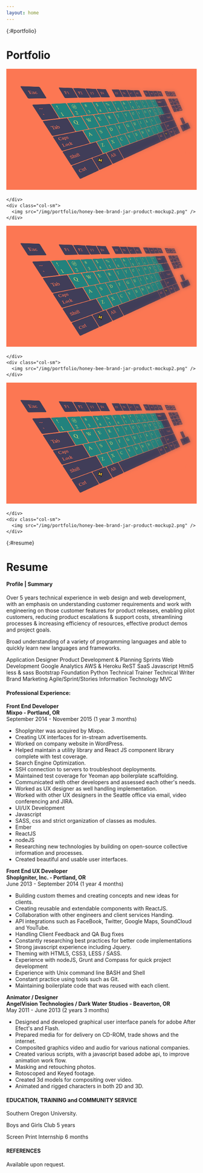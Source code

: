 ```yaml
---
layout: home
---
```


{:#portfolio}
# Portfolio

<div class="container">
  <div class="row">
    <div class="col-sm">
      <img src="/img/portfolio/keyboard-drums.png" />

    </div>
    <div class="col-sm">
      <img src="/img/portfolio/honey-bee-brand-jar-product-mockup2.png" />
    </div>
  </div>
  <div class="row">
    <div class="col-sm">
      <img src="/img/portfolio/keyboard-drums.png" />

    </div>
    <div class="col-sm">
      <img src="/img/portfolio/honey-bee-brand-jar-product-mockup2.png" />
    </div>
  </div>
  <div class="row">
    <div class="col-sm">
      <img src="/img/portfolio/keyboard-drums.png" />

    </div>
    <div class="col-sm">
      <img src="/img/portfolio/honey-bee-brand-jar-product-mockup2.png" />
    </div>
  </div>
</div>

{:#resume}
# Resume

#### Profile | Summary

Over 5 years technical experience in web design and web development, with an emphasis on understanding customer requirements and work with engineering on those customer features for product releases, enabling pilot customers, reducing product escalations &amp; support costs, streamlining processes &amp; increasing efficiency of resources, effective product demos and project goals.

Broad understanding of a variety of programming languages and able to quickly learn new languages and frameworks.

Application Designer  Product Development &amp; Planning  Sprints  Web Development  Google Analytics  AWS &amp; Heroku  ReST  SaaS  Javascript Html5  less &amp; sass  Bootstrap  Foundation  Python  Technical Trainer  Technical Writer  Brand Marketing  Agile/Sprint/Stories  Information Technology  MVC



#### Professional Experience:

**Front End Developer <br />
Mixpo  -  Portland, OR <br />**
September 2014 - November 2015 (1 year 3 months)

- ShopIgniter was acquired by Mixpo.
- Creating UX interfaces for in-stream advertisements.
- Worked on company website in WordPress.
- Helped maintain a utility library and React JS component library complete with test coverage.
- Search Engine Optimization.
- SSH connection to servers to troubleshoot deployments.
- Maintained test coverage for Yeoman app boilerplate scaffolding.
- Communicated with other developers and assessed each other's needs.
- Worked as UX designer as well handling implementation.
- Worked with other UX designers in the Seattle office via email, video conferencing and JIRA.
- UI/UX Development
- Javascript
- SASS, css and strict organization of classes as modules.
- Ember
- ReactJS
- nodeJS  
- Researching new technologies by building on open-source collective information and processes.
- Created beautiful and usable user interfaces.

**Front End UX Developer <br />
ShopIgniter, Inc.  -  Portland, OR <br />**
June 2013 - September 2014 (1 year 4 months)

- Building custom themes and creating concepts and new ideas for clients.
- Creating reusable and extendable components with ReactJS.
- Collaboration with other engineers and client services Handing.
- API integrations such as FaceBook, Twitter, Google Maps, SoundCloud and YouTube.
- Handling Client Feedback and QA Bug fixes
- Constantly researching best practices for better code implementations
- Strong javascript experience including Jquery.
- Theming with HTML5, CSS3, LESS / SASS.
- Experience with nodeJS, Grunt and Compass for quick project development
- Experience with Unix command line BASH and Shell
- Constant practice using tools such as Git.
- Maintaining boilerplate code that was reused with each client.

**Animator / Designer <br />
AngelVision Technologies / Dark Water Studios  -  Beaverton, OR <br />**
May 2011 - June 2013 (2 years 3 months)

- Designed and developed graphical user interface panels for adobe After Efect's and Flash.
- Prepared media for for delivery on CD-ROM, trade shows and the internet.
- Composited graphics video and audio for various national companies.
- Created various scripts, with a javascript based adobe api, to improve animation work flow.
- Masking and retouching photos.
- Rotoscoped and Keyed footage.
- Created 3d models for compositing over video.
- Animated and rigged characters in both 2D and 3D.

#### EDUCATION, TRAINING  and COMMUNITY SERVICE

Southern Oregon University.

Boys and Girls Club  5 years

Screen Print Internship  6 months

#### REFERENCES

Available upon request.
